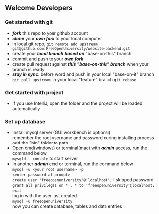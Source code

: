 ## Welcome Developers

### Get started with git
- ***fork*** this repo to your github account
- ***clone*** your ***own fork*** to your local computer
- in local git repo, ```git remote add upstream git@github.com:FreeOpenUniversity/website-backend.git```
- create your ***local branch*** ***based on*** "base-on-this" branch
- commit and push to your ***own fork***
- create pull request against ***this "base-on-this" branch*** when your branch is ready
- ***stay in sync***: before word and push
  in your local "base-on-it" branch ```git pull upstream```.
  in your local "feature" branch ```git rebase```

### Get started with project
- If you use IntelliJ, open the folder and the project will be loaded automatically
### Set up database
- Install mysql server (GUI workbench is optional)  
  remember the root username and password during installing process  
  add the "bin" folder to path  
- Open cmd(windows) or terminal(mac) with ***admin*** access, run the command below  
  ```mysqld --console``` to start server  
- In another ***admin*** cmd or terminal, run the command below  
  ```mysql -u <your root username> -p```  
  ```<enter password at prompt>```  
  ```create user 'freeopenuniversity'@'localhost';``` I skipped password    
  ```grant all privileges on * . * to 'freeopenuniversity'@localhost;```  
  ```exit```  
  log in with the user just created  
  ```mysql -u freeopenuniversity```  
  now you can create database, tables and data entries  
  
